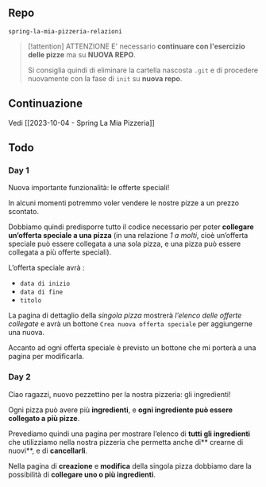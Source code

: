## Repo
`spring-la-mia-pizzeria-relazioni`

> [!attention] ATTENZIONE
> E' necessario **continuare con l'esercizio delle pizze** ma su **NUOVA REPO**.
> 
> Si consiglia quindi di eliminare la cartella nascosta `.git` e di procedere nuovamente con la fase di `init` su **nuova repo**.

## Continuazione
Vedi [[2023-10-04 - Spring La Mia Pizzeria]]

## Todo
### Day 1
Nuova importante funzionalità: le offerte speciali!

In alcuni momenti potremmo voler vendere le nostre pizze a un prezzo scontato.

Dobbiamo quindi predisporre tutto il codice necessario per poter **collegare un’offerta speciale a una pizza** (in una relazione *1 a molti*, cioè un’offerta speciale può essere collegata a una sola pizza, e una pizza può essere collegata a più offerte speciali).

L’offerta speciale avrà :
- `data di inizio`
- `data di fine`
- `titolo`

La pagina di dettaglio della *singola pizza* mostrerà *l’elenco delle offerte collegate* e avrà un bottone `Crea nuova offerta speciale` per aggiungerne una nuova.

Accanto ad ogni offerta speciale è previsto un bottone che mi porterà a una pagina per modificarla.

### Day 2
Ciao ragazzi,
nuovo pezzettino per la nostra pizzeria: gli ingredienti!

Ogni pizza può avere più **ingredienti**, e **ogni ingrediente può essere collegato a più pizze**.

Prevediamo quindi una pagina per mostrare l’elenco di **tutti gli ingredienti** che utilizziamo nella nostra pizzeria che permetta anche di** crearne di nuovi**, e di **cancellarli**.

Nella pagina di **creazione** e **modifica** della singola pizza dobbiamo dare la possibilità di **collegare uno o più ingredienti**.